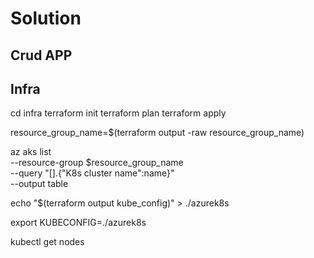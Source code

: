 # Solution

## Crud APP

## Infra

cd infra
terraform init
terraform plan
terraform apply

resource_group_name=$(terraform output -raw resource_group_name)

az aks list \
  --resource-group $resource_group_name \
  --query "[].{\"K8s cluster name\":name}" \
  --output table

echo "$(terraform output kube_config)" > ./azurek8s

export KUBECONFIG=./azurek8s

kubectl get nodes

